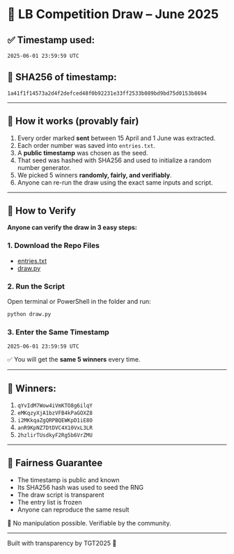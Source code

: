 # 🎉 LB Competition Draw – June 2025

## ✅ Timestamp used:
`2025-06-01 23:59:59 UTC`

## 🔐 SHA256 of timestamp:
`1a41f1f14573a2d4f2defced48f0b92231e33ff2533b089bd9bd75d0153b8694`

---

## 📄 How it works (provably fair)
1. Every order marked **sent** between 15 April and 1 June was extracted.
2. Each order number was saved into `entries.txt`.
3. A **public timestamp** was chosen as the seed.
4. That seed was hashed with SHA256 and used to initialize a random number generator.
5. We picked 5 winners **randomly, fairly, and verifiably**.
6. Anyone can re-run the draw using the exact same inputs and script.

---

## 🧪 How to Verify
**Anyone can verify the draw in 3 easy steps:**

### 1. Download the Repo Files
- [entries.txt](./entries.txt)
- [draw.py](./draw.py)

### 2. Run the Script
Open terminal or PowerShell in the folder and run:
```bash
python draw.py
```

### 3. Enter the Same Timestamp
```
2025-06-01 23:59:59 UTC
```

✅ You will get the **same 5 winners** every time.

---

## 🎯 Winners:
1. `qYvIdM7Wow4iVmKTO8g6ilqY`
2. `eMKqzyXjA1bzVFB4kPaGOXZ8`
3. `i2MKkqaZgQRPBQEWKpD1iE8O`
4. `anR9KpNZ7DtDVC4X10VxL3LR`
5. `2hzlirTUsdkyF2Rg5b6VrZMU`

---

## 🧠 Fairness Guarantee
- The timestamp is public and known
- Its SHA256 hash was used to seed the RNG
- The draw script is transparent
- The entry list is frozen
- Anyone can reproduce the same result

🌟 No manipulation possible. Verifiable by the community.

---

Built with transparency by TGT2025 🚀
